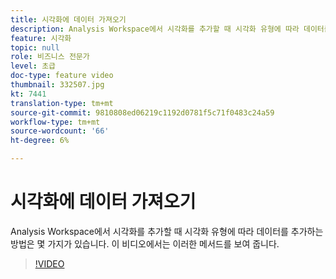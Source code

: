 ```yaml
---
title: 시각화에 데이터 가져오기
description: Analysis Workspace에서 시각화를 추가할 때 시각화 유형에 따라 데이터를 추가하는 방법은 몇 가지가 있습니다. 이 비디오에서는 이러한 메서드를 보여 줍니다.
feature: 시각화
topic: null
role: 비즈니스 전문가
level: 초급
doc-type: feature video
thumbnail: 332507.jpg
kt: 7441
translation-type: tm+mt
source-git-commit: 9810808ed06219c1192d0781f5c71f0483c24a59
workflow-type: tm+mt
source-wordcount: '66'
ht-degree: 6%

---
```



# 시각화에 데이터 가져오기

Analysis Workspace에서 시각화를 추가할 때 시각화 유형에 따라 데이터를 추가하는 방법은 몇 가지가 있습니다. 이 비디오에서는 이러한 메서드를 보여 줍니다.

>[!VIDEO](https://video.tv.adobe.com/v/332507/?quality=12&learn=on)
